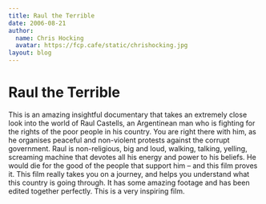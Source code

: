 ```yaml
---
title: Raul the Terrible
date: 2006-08-21
author:
  name: Chris Hocking
  avatar: https://fcp.cafe/static/chrishocking.jpg
layout: blog
---
```

# Raul the Terrible

This is an amazing insightful documentary that takes an extremely close look into the world of Raul Castells, an Argentinean man who is fighting for the rights of the poor people in his country. You are right there with him, as he organises peaceful and non-violent protests against the corrupt government. Raul is non-religious, big and loud, walking, talking, yelling, screaming machine that devotes all his energy and power to his beliefs. He would die for the good of the people that support him – and this film proves it. This film really takes you on a journey, and helps you understand what this country is going through. It has some amazing footage and has been edited together perfectly. This is a very inspiring film.